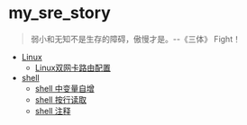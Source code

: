# my_sre_story

> 弱小和无知不是生存的障碍，傲慢才是。--《三体》
> Fight！


- [Linux](./shell/)
  * [Linux双网卡路由配置](./Linux/Linux双网卡路由配置.md)
- [shell](./shell/)
  * [shell 中变量自增](./shell/shell中变量自增.md)
  * [shell 按行读取](./shell/shell按行读取.md)
  * [shell 注释](./shell/shell注释.md)

